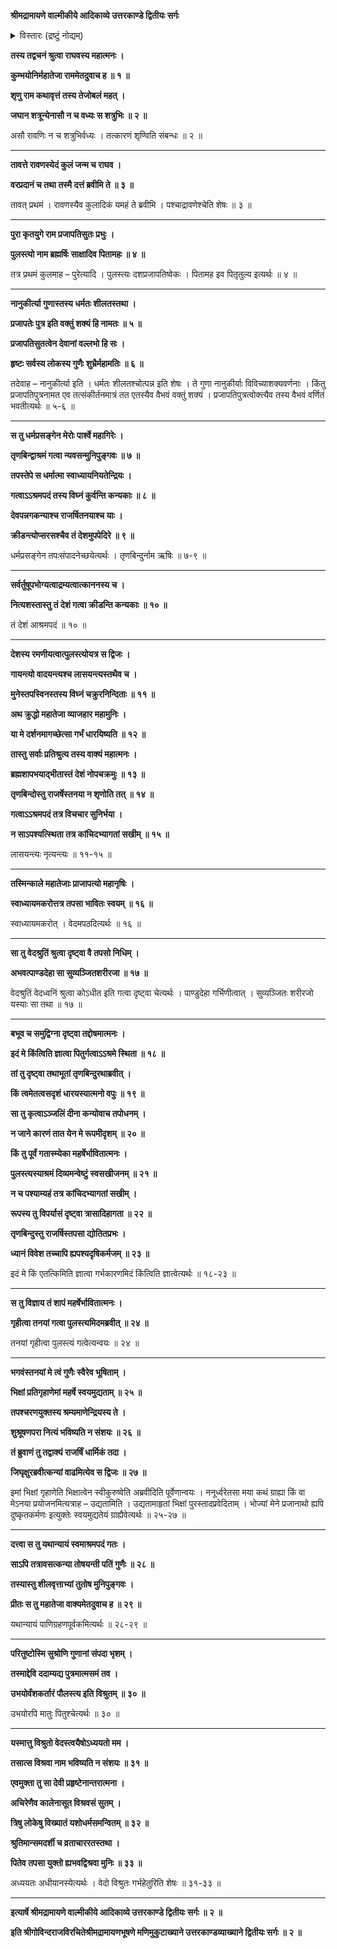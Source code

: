 **श्रीमद्रामायणे वाल्मीकीये आदिकाव्ये उत्तरकाण्डे द्वितीयः सर्गः**

<details><summary>विस्तारः (द्रष्टुं नोद्यम्)</summary>

रामेणेन्द्रजित्-प्रतापातिशयं पृष्टेनागस्त्येन  
तदुपोद्घाततया  
रावण-कुल-मूलानुकीर्तनारंभः ॥ १ ॥  
पुलस्त्य-विश्रवसोर् उत्पत्तिः ॥ २ ॥
</details>


**तस्य तद्वचनं श्रुत्वा राघवस्य महात्मनः ।**

**कुम्भयोनिर्महातेजा राममेतदुवाच ह ॥ १ ॥**

**शृणु राम कथावृत्तं तस्य तेजोबलं महत् ।**

**जघान शत्रून्येनासौ न च वध्यः स शत्रुभिः ॥ २ ॥**

असौ रावणिः न च शत्रुभिर्वध्यः । तत्कारणं शृण्विति संबन्धः ॥ २ ॥

****

**तावत्ते रावणस्येदं कुलं जन्म च राघव ।**

**वरप्रदानं च तथा तस्मै दत्तं ब्रवीमि ते ॥ ३ ॥**

तावत् प्रथमं । रावणस्यैव कुलादिकं यमहं ते ब्रवीमि । पश्चाद्रावणेश्चेति शेषः ॥ ३ ॥

****

**पुरा कृतयुगे राम प्रजापतिसुतः प्रभुः ।**

**पुलस्त्यो नाम ब्रह्मर्षिः साक्षादिव पितामहः ॥ ४ ॥**

तत्र प्रथमं कुलमाह – पुरेत्यादि । पुलस्त्यः दशप्रजापतिष्वेकः । पितामह इव पितृतुल्य इत्यर्थः ॥ ४ ॥

****

**नानुकीर्त्या गुणास्तस्य धर्मतः शीलतस्तथा ।**

**प्रजापतेः पुत्र इति वक्तुं शक्यं हि नामतः ॥ ५ ॥**

**प्रजापतिसुतत्वेन देवानां वल्लभो हि सः ।**

**हृष्टः सर्वस्य लोकस्य गुणैः शुभ्रैर्महामतिः ॥ ६ ॥**

तदेवाह – नानुकीर्त्या इति । धर्मतः शीलतश्चोत्पन्न इति शेषः । ते गुणा नानुकीर्याः विविच्याशक्यवर्णनाः । किंतु प्रजापतिपुत्रनामत एव तत्संकीर्तनमात्रं तत एतस्यैव वैभवं वक्तुं शक्यं । प्रजापतिपुत्रत्वोक्त्त्यैव तस्य वैभवं वर्णितं भवतीत्यर्थः ॥ ५-६ ॥

****

**स तु धर्मप्रसङ्गेन मेरोः पार्श्वे महागिरेः ।**

**तृणबिन्द्वाश्रमं गत्वा न्यवसन्मुनिपुङ्गवः ॥ ७ ॥**

**तपस्तेपे स धर्मात्मा स्वाध्यायनियतेन्द्रियः ।**

**गत्वाऽऽश्रमपदं तस्य विघ्नं कुर्वन्ति कन्यकाः ॥ ८ ॥**

**देवपन्नगकन्याश्च राजर्षितनयाश्च याः ।**

**क्रीडन्त्योप्सरसश्चैव तं देशमुपपेदिरे ॥ ९ ॥**

धर्मप्रसङ्गेन तपःसंपादनेच्छयेत्यर्थः । तृणबिन्दुर्नाम ऋषिः ॥ ७-९ ॥

****

**सर्वर्तुषूपभोग्यत्वाद्रम्यत्वात्काननस्य च ।**

**नित्यशस्तास्तु तं देशं गत्वा क्रीडन्ति कन्यकाः ॥ १० ॥**

तं देशं आश्रमपदं ॥ १० ॥

****

**देशस्य रमणीयत्वात्पुलस्त्योयत्र स द्विजः ।**

**गायन्त्यो वादयन्त्यश्च लासयन्त्यस्तथैव च ।**

**मुनेस्तपस्विनस्तस्य विघ्नं चक्रुरनिन्दिताः ॥ ११ ॥**

**अथ क्रुद्धो महातेजा व्याजहार महामुनिः ।**

**या मे दर्शनमागच्छेत्सा गर्भं धारयिष्यति ॥ १२ ॥**

**तास्तु सर्वाः प्रतिश्रुत्य तस्य वाक्यं महात्मनः ।**

**ब्रह्मशापभयाद्भीतास्तं देशं नोपचक्रमुः ॥ १३ ॥**

**तृणबिन्दोस्तु राजर्षेस्तनया न शृणोति तत् ॥ १४ ॥**

**गत्वाऽऽश्रमपदं तत्र विचचार सुनिर्भया ।**

**न साऽपश्यत्स्थिता तत्र कांचिदभ्यागतां सखीम् ॥ १५ ॥**

लासयन्त्यः नृत्यन्त्यः ॥ ११-१५ ॥

****

**तस्मिन्काले महातेजाः प्राजापत्यो महानृषिः ।**

**स्वाध्यायमकरोत्तत्र तपसा भावितः स्वयम् ॥ १६ ॥**

स्वाध्यायमकरोत् । वेदमपठदित्यर्थः ॥ १६ ॥

****

**सा तु वेदश्रुतिं श्रुत्वा दृष्ट्वा वै तपसो निधिम् ।**

**अभवत्पाण्डदेहा सा सुव्यञ्जितशरीरजा ॥ १७ ॥**

वेदश्रुतिं वेदध्वनिं श्रुत्वा कोऽधीत इति गत्वा दृष्ट्वा चेत्यर्थः । पाण्डुदेहा गर्भिणीत्वात् । सुव्यञ्जितः शरीरजो यस्याः सा तथा ॥ १७ ॥

****

**बभूव च समुद्विग्ना दृष्ट्वा तद्दोषमात्मनः ।**

**इदं मे किंत्विति ज्ञात्वा पितुर्गत्वाऽऽश्रमे स्थिता ॥ १८ ॥**

**तां तु दृष्ट्वा तथाभूतां तृणबिन्दुरथाब्रवीत् ।**

**किं त्वमेतत्वसदृशं धारयस्यात्मनो वपुः ॥ १९ ॥**

**सा तु कृत्वाऽञ्जलिं दीना कन्योवाच तपोधनम् ।**

**न जाने कारणं तात येन मे रूपमीदृशम् ॥ २० ॥**

**किं तु पूर्वं गतास्म्येका महर्षेर्भावितात्मनः ।**

**पुलस्त्यस्याश्रमं दिव्यमन्वेष्टुं स्वसखीजनम् ॥ २१ ॥**

**न च पश्याम्यहं तत्र कांचिदभ्यागतां सखीम् ।**

**रूपस्य तु विपर्यासं दृष्ट्वा त्रासादिहागता ॥ २२ ॥**

**तृणबिन्दुस्तु राजर्षिस्तपसा द्योतितप्रभः ।**

**ध्यानं विवेश तच्चापि ह्यपश्यदृषिकर्मजम् ॥ २३ ॥**

इदं मे किं एतत्किमिति ज्ञात्वा गर्भकारणमिदं किंत्विति ज्ञात्वेत्यर्थः ॥ १८-२३ ॥

****

**स तु विज्ञाय तं शापं महर्षेर्भावितात्मनः ।**

**गृहीत्वा तनयां गत्वा पुलस्त्यमिदमब्रवीत् ॥ २४ ॥**

तनयां गृहीत्वा पुलस्त्यं गत्वेत्यन्वयः ॥ २४ ॥

****

**भगवंस्तनयां मे त्वं गुणैः स्वैरेव भूषिताम् ।**

**भिक्षां प्रतिगृहाणेमां महर्षे स्वयमुद्यताम् ॥ २५ ॥**

**तपश्चरणयुक्तस्य श्रम्यमाणेन्द्रियस्य ते ।**

**शुश्रूषणपरा नित्यं भविष्यति न संशयः ॥ २६ ॥**

**तं ब्रुवाणं तु तद्वाक्यं राजर्षिं धार्मिकं तदा ।**

**जिघृक्षुरब्रवीत्कन्यां वाढमित्येव स द्विजः ॥ २७ ॥**

इमां भिक्षां गृहाणेति भिक्षात्वेन स्वीकुरुष्वेति अब्रवीदिति पूर्वेणान्वयः । ननूर्ध्वरेतसा मया कथं ग्राह्या किं वा मेऽनया प्रयोजनमित्यत्राह – उद्यतामिति । उद्यतामाहृतां भिक्षां पुरस्तादप्रवेदिताम् । भोज्यां मेने प्रजानाथो ह्यपि दुष्कृतकर्मणः इत्युक्तेः स्वयमुद्यतेयं ग्राह्यैवेत्यर्थः ॥ २५-२७ ॥

****

**दत्त्वा स तु यथान्यायं स्वमाश्रमपदं गतः ।**

**साऽपि तत्रावसत्कन्या तोषयन्ती पतिं गुणैः ॥ २८ ॥**

**तस्यास्तु शीलवृत्ताभ्यां तुतोष मुनिपुङ्गवः ।**

**प्रीतः स तु महातेजा वाक्यमेतदुवाच ह ॥ २९ ॥**

यथान्यायं पाणिग्रहणपूर्वकमित्यर्थः ॥ २८-२९ ॥

****

**परितुष्टोस्मि सुश्रोणि गुणानां संपदा भृशम् ।**

**तस्माद्देवि ददाम्यद्य पुत्रमात्मसमं तव ।**

**उभयोर्वंशकर्तारं पौलस्त्य इति विश्रुतम् ॥ ३० ॥**

उभयोरपि मातुः पितुश्चेत्यर्थः ॥ ३० ॥

****

**यस्मात्तु विश्रुतो वेदस्त्वयैषोऽध्ययतो मम ।**

**तसात्स विश्रवा नाम भविष्यति न संशयः ॥ ३१ ॥**

**एवमुक्ता तु सा देवी प्रहृष्टेनान्तरात्मना ।**

**अचिरेणैव कालेनासूत विश्रवसं सुतम् ।**

**त्रिषु लोकेषु विख्यातं यशोधर्मसमन्वितम् ॥ ३२ ॥**

**श्रुतिमान्समदर्शी च व्रताचाररतस्तथा ।**

**पितेव तपसा युक्तो ह्यभवद्विश्रवा मुनिः ॥ ३३ ॥**

अध्ययतः अधीयानस्येत्यर्थः । वेदो विश्रुतः गर्भहेतुरिति शेषः ॥ ३१-३३ ॥

****

**इत्यार्षे श्रीमद्रामायणे वाल्मीकीये आदिकाव्ये उत्तरकाण्डे द्वितीयः सर्गः ॥ २ ॥**

**इति श्रीगोविन्दराजविरचितेश्रीमद्रामायणभूषणे मणिमुकुटाख्याने उत्तरकाण्डव्याख्याने द्वितीयः सर्गः ॥ २ ॥**
